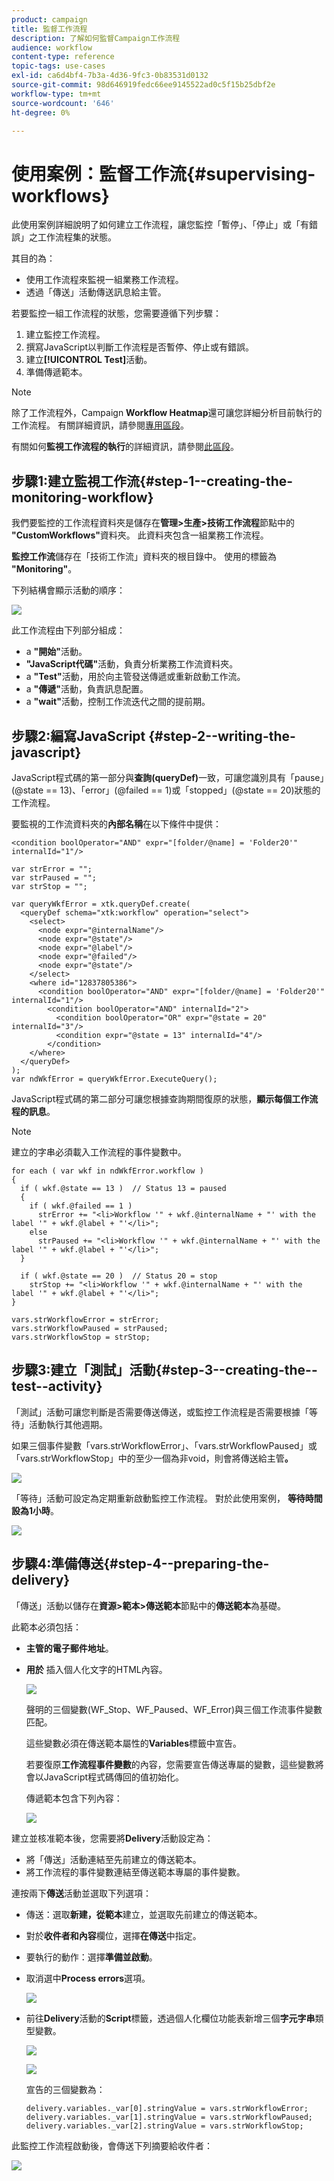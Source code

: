 ```yaml
---
product: campaign
title: 監督工作流程
description: 了解如何監督Campaign工作流程
audience: workflow
content-type: reference
topic-tags: use-cases
exl-id: ca6d4bf4-7b3a-4d36-9fc3-0b83531d0132
source-git-commit: 98d646919fedc66ee9145522ad0c5f15b25dbf2e
workflow-type: tm+mt
source-wordcount: '646'
ht-degree: 0%

---
```


# 使用案例：監督工作流{#supervising-workflows}

此使用案例詳細說明了如何建立工作流程，讓您監控「暫停」、「停止」或「有錯誤」之工作流程集的狀態。

其目的為：

* 使用工作流程來監視一組業務工作流程。
* 透過「傳送」活動傳送訊息給主管。

若要監控一組工作流程的狀態，您需要遵循下列步驟：

1. 建立監控工作流程。
1. 撰寫JavaScript以判斷工作流程是否暫停、停止或有錯誤。
1. 建立&#x200B;**[!UICONTROL Test]**&#x200B;活動。
1. 準備傳遞範本。

>[!NOTE]
>
>除了工作流程外，Campaign **Workflow Heatmap**&#x200B;還可讓您詳細分析目前執行的工作流程。 有關詳細資訊，請參閱[專用區段](../../workflow/using/heatmap.md)。
>
>有關如何&#x200B;**監視工作流程的執行**&#x200B;的詳細資訊，請參閱[此區段](../../workflow/using/monitoring-workflow-execution.md)。

## 步驟1:建立監視工作流{#step-1--creating-the-monitoring-workflow}

我們要監控的工作流程資料夾是儲存在&#x200B;**管理>生產>技術工作流程**&#x200B;節點中的&#x200B;**&quot;CustomWorkflows&quot;**&#x200B;資料夾。 此資料夾包含一組業務工作流程。

**監控工作流**&#x200B;儲存在「技術工作流」資料夾的根目錄中。 使用的標籤為&#x200B;**&quot;Monitoring&quot;**。

下列結構會顯示活動的順序：

![](assets/uc_monitoring_workflow_overview.png)

此工作流程由下列部分組成：

* a **&quot;開始&quot;**&#x200B;活動。
* **&quot;JavaScript代碼&quot;**&#x200B;活動，負責分析業務工作流資料夾。
* a **&quot;Test&quot;**&#x200B;活動，用於向主管發送傳遞或重新啟動工作流。
* a **&quot;傳遞&quot;**&#x200B;活動，負責訊息配置。
* a **&quot;wait&quot;**&#x200B;活動，控制工作流迭代之間的提前期。

## 步驟2:編寫JavaScript {#step-2--writing-the-javascript}

JavaScript程式碼的第一部分與&#x200B;**查詢(queryDef)**&#x200B;一致，可讓您識別具有「pause」(@state == 13)、「error」(@failed == 1)或「stopped」(@state == 20)狀態的工作流程。

要監視的工作流資料夾的&#x200B;**內部名稱**&#x200B;在以下條件中提供：

```
<condition boolOperator="AND" expr="[folder/@name] = 'Folder20'" internalId="1"/>
```

```
var strError = "";
var strPaused = "";
var strStop = "";

var queryWkfError = xtk.queryDef.create(
  <queryDef schema="xtk:workflow" operation="select">
    <select>
      <node expr="@internalName"/>
      <node expr="@state"/>
      <node expr="@label"/>
      <node expr="@failed"/>
      <node expr="@state"/>   
    </select>
    <where id="12837805386">
      <condition boolOperator="AND" expr="[folder/@name] = 'Folder20'" internalId="1"/>
        <condition boolOperator="AND" internalId="2">
          <condition boolOperator="OR" expr="@state = 20" internalId="3"/>
          <condition expr="@state = 13" internalId="4"/>
        </condition>  
    </where>
  </queryDef>
);
var ndWkfError = queryWkfError.ExecuteQuery(); 
```

JavaScript程式碼的第二部分可讓您根據查詢期間復原的狀態，**顯示每個工作流程的訊息**。

>[!NOTE]
>
>建立的字串必須載入工作流程的事件變數中。

```
for each ( var wkf in ndWkfError.workflow ) 
{
  if ( wkf.@state == 13 )  // Status 13 = paused
  {
    if ( wkf.@failed == 1 )
      strError += "<li>Workflow '" + wkf.@internalName + "' with the label '" + wkf.@label + "'</li>";
    else
      strPaused += "<li>Workflow '" + wkf.@internalName + "' with the label '" + wkf.@label + "'</li>";
  }
  
  if ( wkf.@state == 20 )  // Status 20 = stop
    strStop += "<li>Workflow '" + wkf.@internalName + "' with the label '" + wkf.@label + "'</li>";
}

vars.strWorkflowError = strError;
vars.strWorkflowPaused = strPaused;
vars.strWorkflowStop = strStop;
```

## 步驟3:建立「測試」活動{#step-3--creating-the--test--activity}

「測試」活動可讓您判斷是否需要傳送傳送，或監控工作流程是否需要根據「等待」活動執行其他週期。

如果三個事件變數「vars.strWorkflowError」、「vars.strWorkflowPaused」或「vars.strWorkflowStop」中的至少一個為非void，則會將傳送給主管&#x200B;**。**

![](assets/uc_monitoring_workflow_test.png)

「等待」活動可設定為定期重新啟動監控工作流程。 對於此使用案例， **等待時間設為1小時**。

![](assets/uc_monitoring_workflow_attente.png)

## 步驟4:準備傳送{#step-4--preparing-the-delivery}

「傳送」活動以儲存在&#x200B;**資源>範本>傳送範本**&#x200B;節點中的&#x200B;**傳送範本**&#x200B;為基礎。

此範本必須包括：

* **主管的電子郵件地址**。
* **用於** 插入個人化文字的HTML內容。

   ![](assets/uc_monitoring_workflow_variables_diffusion.png)

   聲明的三個變數(WF_Stop、WF_Paused、WF_Error)與三個工作流事件變數匹配。

   這些變數必須在傳送範本屬性的&#x200B;**Variables**&#x200B;標籤中宣告。

   若要復原&#x200B;**工作流程事件變數**&#x200B;的內容，您需要宣告傳送專屬的變數，這些變數將會以JavaScript程式碼傳回的值初始化。

   傳遞範本包含下列內容：

   ![](assets/uc_monitoring_workflow_model_diffusion.png)

建立並核准範本後，您需要將&#x200B;**Delivery**&#x200B;活動設定為：

* 將「傳送」活動連結至先前建立的傳送範本。
* 將工作流程的事件變數連結至傳送範本專屬的事件變數。

連按兩下&#x200B;**傳送**&#x200B;活動並選取下列選項：

* 傳送：選取&#x200B;**新建，從範本**&#x200B;建立，並選取先前建立的傳送範本。
* 對於&#x200B;**收件者和內容**&#x200B;欄位，選擇&#x200B;**在傳送**&#x200B;中指定。
* 要執行的動作：選擇&#x200B;**準備並啟動**。
* 取消選中&#x200B;**Process errors**&#x200B;選項。

   ![](assets/uc_monitoring_workflow_optionmodel.png)

* 前往&#x200B;**Delivery**&#x200B;活動的&#x200B;**Script**&#x200B;標籤，透過個人化欄位功能表新增三個&#x200B;**字元字串**&#x200B;類型變數。

   ![](assets/uc_monitoring_workflow_selectlinkvariables.png)

   ![](assets/uc_monitoring_workflow_linkvariables.png)

   宣告的三個變數為：

   ```
   delivery.variables._var[0].stringValue = vars.strWorkflowError;
   delivery.variables._var[1].stringValue = vars.strWorkflowPaused;
   delivery.variables._var[2].stringValue = vars.strWorkflowStop; 
   ```

此監控工作流程啟動後，會傳送下列摘要給收件者：

![](assets/uc_monitoring_workflow_mailfinal.png)
